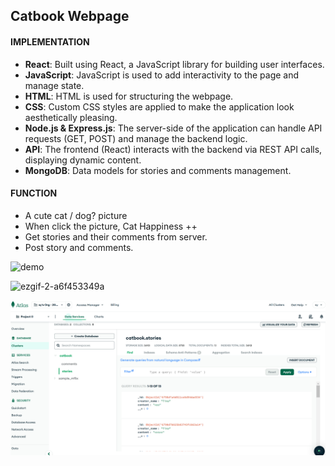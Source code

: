 ## Catbook Webpage

#### IMPLEMENTATION

- **React**: Built using React, a JavaScript library for building user interfaces. 
- **JavaScript**: JavaScript is used to add interactivity to the page and manage state.
- **HTML**: HTML is used for structuring the webpage. 
- **CSS**: Custom CSS styles are applied to make the application look aesthetically pleasing.
- **Node.js & Express.js**: The server-side of the application can handle API requests (GET, POST) and manage the backend logic.
- **API**: The frontend (React) interacts with the backend via REST API calls, displaying dynamic content.
- **MongoDB**: Data models for stories and comments management.

#### FUNCTION

- A cute cat / dog? picture
- When click the picture, Cat Happiness ++
- Get stories and their comments from server.
- Post story and comments.

![demo](https://github.com/user-attachments/assets/56ee8b48-602c-4551-9653-22f9f045fff3)

![ezgif-2-a6f453349a](https://github.com/user-attachments/assets/6135202a-2326-473d-a9b0-2718ebee9c73)

![image](https://github.com/imcsy/CatBook/blob/master/demo/mongoDB.png)